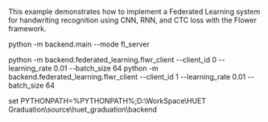 This example demonstrates how to implement a Federated Learning system for handwriting recognition using CNN, RNN, and CTC loss with the Flower framework.

python -m backend.main --mode fl_server

python -m backend.federated_learning.flwr_client --client_id 0 --learning_rate 0.01 --batch_size 64
python -m backend.federated_learning.flwr_client --client_id 1 --learning_rate 0.01 --batch_size 64

set PYTHONPATH=%PYTHONPATH%;D:\WorkSpace\HUET Graduation\source\huet_graduation\backend
